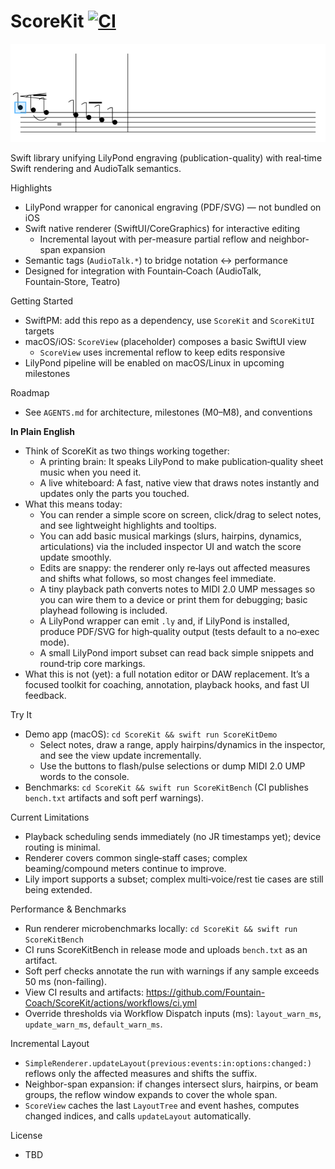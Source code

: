 # ScoreKit  [![CI](https://github.com/Fountain-Coach/ScoreKit/actions/workflows/ci.yml/badge.svg)](https://github.com/Fountain-Coach/ScoreKit/actions/workflows/ci.yml)

![ScoreKit demo](Docs/scorekit-demo.gif)

Swift library unifying LilyPond engraving (publication-quality) with real‑time Swift rendering and AudioTalk semantics.

Highlights
- LilyPond wrapper for canonical engraving (PDF/SVG) — not bundled on iOS
- Swift native renderer (SwiftUI/CoreGraphics) for interactive editing
  - Incremental layout with per-measure partial reflow and neighbor-span expansion
- Semantic tags (`AudioTalk.*`) to bridge notation ↔ performance
- Designed for integration with Fountain‑Coach (AudioTalk, Fountain‑Store, Teatro)

Getting Started
- SwiftPM: add this repo as a dependency, use `ScoreKit` and `ScoreKitUI` targets
- macOS/iOS: `ScoreView` (placeholder) composes a basic SwiftUI view
  - `ScoreView` uses incremental reflow to keep edits responsive
- LilyPond pipeline will be enabled on macOS/Linux in upcoming milestones

Roadmap
- See `AGENTS.md` for architecture, milestones (M0–M8), and conventions

**In Plain English**
- Think of ScoreKit as two things working together:
  - A printing brain: It speaks LilyPond to make publication‑quality sheet music when you need it.
  - A live whiteboard: A fast, native view that draws notes instantly and updates only the parts you touched.
- What this means today:
  - You can render a simple score on screen, click/drag to select notes, and see lightweight highlights and tooltips.
  - You can add basic musical markings (slurs, hairpins, dynamics, articulations) via the included inspector UI and watch the score update smoothly.
  - Edits are snappy: the renderer only re‑lays out affected measures and shifts what follows, so most changes feel immediate.
  - A tiny playback path converts notes to MIDI 2.0 UMP messages so you can wire them to a device or print them for debugging; basic playhead following is included.
  - A LilyPond wrapper can emit `.ly` and, if LilyPond is installed, produce PDF/SVG for high‑quality output (tests default to a no‑exec mode).
  - A small LilyPond import subset can read back simple snippets and round‑trip core markings.
- What this is not (yet): a full notation editor or DAW replacement. It’s a focused toolkit for coaching, annotation, playback hooks, and fast UI feedback.

Try It
- Demo app (macOS): `cd ScoreKit && swift run ScoreKitDemo`
  - Select notes, draw a range, apply hairpins/dynamics in the inspector, and see the view update incrementally.
  - Use the buttons to flash/pulse selections or dump MIDI 2.0 UMP words to the console.
- Benchmarks: `cd ScoreKit && swift run ScoreKitBench` (CI publishes `bench.txt` artifacts and soft perf warnings).

Current Limitations
- Playback scheduling sends immediately (no JR timestamps yet); device routing is minimal.
- Renderer covers common single‑staff cases; complex beaming/compound meters continue to improve.
- Lily import supports a subset; complex multi‑voice/rest tie cases are still being extended.

Performance & Benchmarks
- Run renderer microbenchmarks locally: `cd ScoreKit && swift run ScoreKitBench`
- CI runs ScoreKitBench in release mode and uploads `bench.txt` as an artifact.
- Soft perf checks annotate the run with warnings if any sample exceeds 50 ms (non-failing).
 - View CI results and artifacts: https://github.com/Fountain-Coach/ScoreKit/actions/workflows/ci.yml
 - Override thresholds via Workflow Dispatch inputs (ms): `layout_warn_ms`, `update_warn_ms`, `default_warn_ms`.

Incremental Layout
- `SimpleRenderer.updateLayout(previous:events:in:options:changed:)` reflows only the affected measures and shifts the suffix.
- Neighbor-span expansion: if changes intersect slurs, hairpins, or beam groups, the reflow window expands to cover the whole span.
- `ScoreView` caches the last `LayoutTree` and event hashes, computes changed indices, and calls `updateLayout` automatically.

License
- TBD
